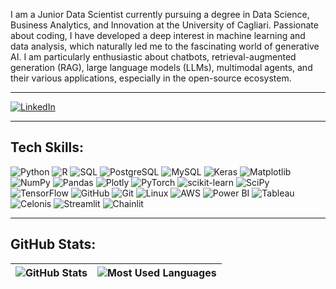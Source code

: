 I am a Junior Data Scientist currently pursuing a degree in Data Science, Business Analytics, and Innovation at the University of Cagliari. Passionate about coding, I have developed a deep interest in machine learning and data analysis, which naturally led me to the fascinating world of generative AI. I am particularly enthusiastic about chatbots, retrieval-augmented generation (RAG), large language models (LLMs), multimodal agents, and their various applications, especially in the open-source ecosystem.

---

[![LinkedIn](https://img.shields.io/badge/LinkedIn-%230077B5.svg?&style=for-the-badge&logo=linkedin&logoColor=white)](https://www.linkedin.com/in/christian-p-982078126/)

---

## Tech Skills:
![Python](https://img.shields.io/badge/python-%2314354C.svg?&style=for-the-badge&logo=python&logoColor=white)
![R](https://img.shields.io/badge/r-%23276DC3.svg?&style=for-the-badge&logo=r&logoColor=white)
![SQL](https://img.shields.io/badge/sql-%2307405e.svg?&style=for-the-badge&logo=postgresql&logoColor=white)
![PostgreSQL](https://img.shields.io/badge/postgresql-%23316192.svg?&style=for-the-badge&logo=postgresql&logoColor=white)
![MySQL](https://img.shields.io/badge/mysql-%234479A1.svg?&style=for-the-badge&logo=mysql&logoColor=white)
![Keras](https://img.shields.io/badge/keras-%23D00000.svg?&style=for-the-badge&logo=keras&logoColor=white)
![Matplotlib](https://img.shields.io/badge/matplotlib-%23ffffff.svg?&style=for-the-badge&logo=matplotlib&logoColor=black)
![NumPy](https://img.shields.io/badge/numpy-%23013243.svg?&style=for-the-badge&logo=numpy&logoColor=white)
![Pandas](https://img.shields.io/badge/pandas-%23150458.svg?&style=for-the-badge&logo=pandas&logoColor=white)
![Plotly](https://img.shields.io/badge/Plotly-%233F4F75.svg?&style=for-the-badge&logo=plotly&logoColor=white)
![PyTorch](https://img.shields.io/badge/PyTorch-%23EE4C2C.svg?&style=for-the-badge&logo=pytorch&logoColor=white)
![scikit-learn](https://img.shields.io/badge/scikit--learn-%23F7931E.svg?&style=for-the-badge&logo=scikit-learn&logoColor=white)
![SciPy](https://img.shields.io/badge/SciPy-%230C55A5.svg?&style=for-the-badge&logo=scipy&logoColor=white)
![TensorFlow](https://img.shields.io/badge/TensorFlow-%23FF6F00.svg?&style=for-the-badge&logo=tensorflow&logoColor=white)
![GitHub](https://img.shields.io/badge/github-%23121011.svg?&style=for-the-badge&logo=github&logoColor=white)
![Git](https://img.shields.io/badge/git-%23F05033.svg?&style=for-the-badge&logo=git&logoColor=white)
![Linux](https://img.shields.io/badge/linux-%23FCC624.svg?&style=for-the-badge&logo=linux&logoColor=black)
![AWS](https://img.shields.io/badge/AWS-%23FF9900.svg?&style=for-the-badge&logo=amazonaws&logoColor=white)
![Power BI](https://img.shields.io/badge/Power%20BI-F2C811?style=for-the-badge&logo=powerbi&logoColor=black)
![Tableau](https://img.shields.io/badge/Tableau-E97627?style=for-the-badge&logo=tableau&logoColor=white)
![Celonis](https://img.shields.io/badge/Celonis-%23FF5E00.svg?&style=for-the-badge&logo=celonis&logoColor=white)
![Streamlit](https://img.shields.io/badge/streamlit-%23FF4B00.svg?&style=for-the-badge&logo=streamlit&logoColor=white)
![Chainlit](https://img.shields.io/badge/chainlit-%23326CE5.svg?&style=for-the-badge&logo=chainlit&logoColor=white)

---

## GitHub Stats:

| ![GitHub Stats](https://github-readme-stats.vercel.app/api?username=chrisputzu&show_icons=true&theme=default) | ![Most Used Languages](https://github-readme-stats.vercel.app/api/top-langs/?username=chrisputzu&layout=compact&theme=default) |
| --- | --- |
